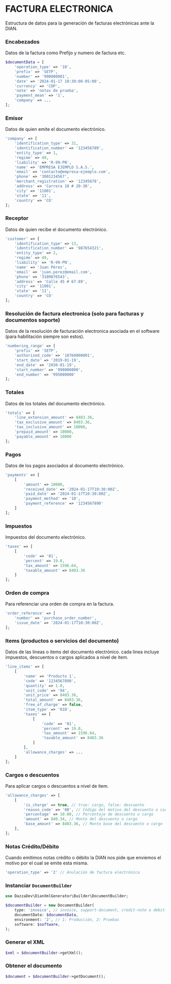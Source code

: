 # FACTURA ELECTRONICA

Estructura de datos para la generación de facturas electrónicas ante la DIAN.

### Encabezados

Datos de la factura como Prefijo y numero de factura etc.

```php
$documentData = [
    'operation_type' => '10',
    'prefix' => 'SETP',
    'number' => '990000001',
    'date' => '2024-01-17 10:30:00-05:00',
    'currency' => 'COP',
    'note' => 'notas de prueba',
    'payment_mean' => '1',
    'company' => ...
];
```

### Emisor

Datos de quien emite el documento electrónico.

```php
'company' => [
    'identification_type' => 31,
    'identification_number' => '123456789',
    'entity_type' => 1,
    'regime' => 49,
    'liability' => 'R-99-PN',
    'name' => 'EMPRESA EJEMPLO S.A.S.',
    'email' => 'contacto@empresa-ejemplo.com',
    'phone' => '3001234567',
    'merchant_registration' => '12345678',
    'address' => 'Carrera 10 # 20-30',
    'city' => '11001',
    'state' => '11',
    'country' => 'CO'
];
```

### Receptor

Datos de quien recibe el documento electrónico.

```php
'customer' => [
    'identification_type' => 13,
    'identification_number' => '987654321',
    'entity_type' => 2,
    'regime' => 49,
    'liability' => 'R-99-PN',
    'name' => 'Juan Pérez',
    'email' => 'juan.perez@email.com',
    'phone' => '3109876543',
    'address' => 'Calle 45 # 67-89',
    'city' => '11001',
    'state' => '11',
    'country' => 'CO'
];
```

### Resolución de factura electronica (solo para facturas y documentos soporte)

Datos de la resolución de facturación electronica asociada en el software (para habilitación siempre son estos).

```php
'numbering_range' => [
    'prefix' => 'SETP',
    'authorized_code' => '18760000001',
    'start_date' => '2019-01-19',
    'end_date' => '2030-01-19',
    'start_number' => '990000000',
    'end_number' => '995000000'
];
```

### Totales

Datos de los totales del documento electrónico.

```php
'totals' => [
    'line_extension_amount' => 8403.36,
    'tax_exclusive_amount' => 8403.36,
    'tax_inclusive_amount' => 10000,
    'prepaid_amount' => 10000,
    'payable_amount' => 10000
];
```

### Pagos

Datos de los pagos asociados al documento electrónico.

```php
'payments' => [
    [
        'amount' => 10000,
        'received_date' => '2024-01-17T10:30:00Z',
        'paid_date' => '2024-01-17T10:30:00Z',
        'payment_method' => '10',
        'payment_reference' => '1234567890'
    ]
];
```

### Impuestos

Impuestos del documento electrónico.

```php
'taxes' => [
    [
        'code' => '01',
        'percent' => 19.0,
        'tax_amount' => 1596.64,
        'taxable_amount' => 8403.36
    ]
];
```

### Orden de compra

Para referenciar una orden de compra en la factura.

```php
'order_reference' => [
    'number' => 'purchase_order_number',
    'issue_date' => '2024-01-17T10:30:00Z',
];
```

### Items (productos o servicios del documento)

Datos de las lineas o items del documento electrónico. cada linea incluye impuestos, descuentos o cargos aplicados a nivel de item.

```php
'line_items' => [
    [
        'name' => 'Producto 1',
        'code' => '1234567890',
        'quantity' => 1.0,
        'unit_code' => '94',
        'unit_price' => 8403.36,
        'total_amount' => 8403.36,
        'free_of_charge' => false,
        'item_type' => '010',
        'taxes' => [
            [
                'code' => '01',
                'percent' => 19.0,
                'tax_amount' => 1596.64,
                'taxable_amount' => 8403.36
            ]
        ],
        'allowance_charges' => ...
    ]
];
```

### Cargos o descuentos

Para aplicar cargos o descuentos a nivel de item.

```php
'allowance_charges' => [
    [
        'is_charge' => true, // true: cargo, false: descuento
        'reason_code' => '00', // Código del motivo del descuento o cargo (ver listado de códigos)
        'percentage' => 10.00, // Porcentaje de descuento o cargo
        'amount' => 840.34, // Monto del descuento o cargo
        'base_amount' => 8403.36, // Monto base del descuento o cargo
    ],
];
```

### Notas Crédito/Débito

Cuando emitimos notas crédito o débito la DIAN nos pide que enviemos el motivo por el cual se emite esta misma.

```php
'operation_type' => '2' // Anulación de factura electrónica
```

### Instanciar `DocumentBuilder`

```php
use DazzaDev\DianXmlGenerator\Builder\DocumentBuilder;

$documentBuilder = new DocumentBuilder(
    type: 'invoice', // invoice, support-document, credit-note o debit-note
    documentData: $documentData,
    environment: '2', // 1: Producción, 2: Pruebas
    software: $software,
);
```

### Generar el XML

```php
$xml = $documentBuilder->getXml();
```

### Obtener el documento

```php
$document = $documentBuilder->getDocument();
```
